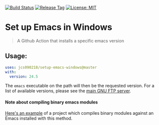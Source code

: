 [![Build Status](https://github.com/jcs090218/setup-emacs-windows/workflows/CI/badge.svg)](https://github.com/jcs090218/setup-emacs-windows/actions)
[![Release Tag](https://img.shields.io/github/v/release/jcs090218/setup-emacs-windows.svg)](https://github.com/jcs090218/setup-emacs-windows/releases/latest)
[![License: MIT](https://img.shields.io/badge/License-MIT-yellow.svg)](https://opensource.org/licenses/MIT)

# Set up Emacs in Windows
> A Github Action that installs a specific emacs version


## Usage:

```yaml
uses: jcs090218/setup-emacs-windows@master
with:
  version: 24.5
```

The `emacs` executable on the path will then be the requested
version. For a list of available versions, please see the
[main GNU FTP server](https://ftp.gnu.org/gnu/emacs/windows/).

#### Note about compiling binary emacs modules

[Here's an example](https://github.com/xuchunyang/strptime.el) of a project which
compiles binary modules against an Emacs installed with this method.
